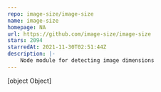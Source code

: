 ```yaml
---
repo: image-size/image-size
name: image-size
homepage: NA
url: https://github.com/image-size/image-size
stars: 2094
starredAt: 2021-11-30T02:51:44Z
description: |-
    Node module for detecting image dimensions
---
```


[object Object]
